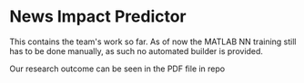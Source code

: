 # News Impact Predictor

This contains the team's work so far. 
As of now the MATLAB NN training still has to be done manually, as such no automated builder is provided.

Our research outcome can be seen in the PDF file in repo
